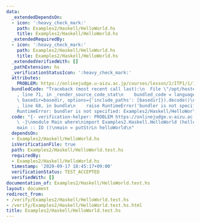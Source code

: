 ```yaml
---
data:
  _extendedDependsOn:
  - icon: ':heavy_check_mark:'
    path: Examples2/Haskell/HelloWorld.hs
    title: Examples2/Haskell/HelloWorld.hs
  _extendedRequiredBy:
  - icon: ':heavy_check_mark:'
    path: Examples2/Haskell/HelloWorld.hs
    title: Examples2/Haskell/HelloWorld.hs
  _extendedVerifiedWith: []
  _pathExtension: hs
  _verificationStatusIcon: ':heavy_check_mark:'
  attributes:
    PROBLEM: https://onlinejudge.u-aizu.ac.jp/courses/lesson/2/ITP1/1/ITP1_1_A
  bundledCode: "Traceback (most recent call last):\n  File \"/opt/hostedtoolcache/Python/3.9.1/x64/lib/python3.9/site-packages/onlinejudge_verify/documentation/build.py\"\
    , line 71, in _render_source_code_stat\n    bundled_code = language.bundle(stat.path,\
    \ basedir=basedir, options={'include_paths': [basedir]}).decode()\n  File \"/opt/hostedtoolcache/Python/3.9.1/x64/lib/python3.9/site-packages/onlinejudge_verify/languages/user_defined.py\"\
    , line 68, in bundle\n    raise RuntimeError('bundler is not specified: {}'.format(str(path)))\n\
    RuntimeError: bundler is not specified: Examples2/Haskell/HelloWorld.test.hs\n"
  code: "{- verification-helper: PROBLEM https://onlinejudge.u-aizu.ac.jp/courses/lesson/2/ITP1/1/ITP1_1_A\n\
    \ -}\nmodule Main where\nimport Examples2.Haskell.HelloWorld (helloWorld)\n\n\
    main :: IO ()\nmain = putStrLn helloWorld\n"
  dependsOn:
  - Examples2/Haskell/HelloWorld.hs
  isVerificationFile: true
  path: Examples2/Haskell/HelloWorld.test.hs
  requiredBy:
  - Examples2/Haskell/HelloWorld.hs
  timestamp: '2020-09-17 18:45:17+09:00'
  verificationStatus: TEST_ACCEPTED
  verifiedWith: []
documentation_of: Examples2/Haskell/HelloWorld.test.hs
layout: document
redirect_from:
- /verify/Examples2/Haskell/HelloWorld.test.hs
- /verify/Examples2/Haskell/HelloWorld.test.hs.html
title: Examples2/Haskell/HelloWorld.test.hs
---
```

